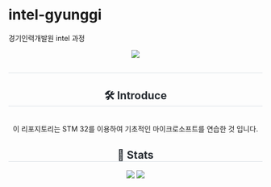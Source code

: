 # intel-gyunggi
경기인력개발원 intel 과정
<div align= "center">
    <img src="https://capsule-render.vercel.app/api?type=waving&color=gradient&height=180&text=Hello%20MW's%20git&animation=scaleIn&fontColor=ffffff&fontSize=60" />
    </div>
    <div align= "center"> 
    <h2 style="border-bottom: 1px solid #d8dee4; color: #282d33;">  </h2>  
    <div style="font-weight: 700; font-size: 15px; text-align: center; color: #282d33;">  </div> 
    </div>
    <div align= "center">
    <h2 style="border-bottom: 1px solid #d8dee4; color: #282d33;"> 🛠️ Introduce </h2> <br> 
    <div style="margin: 0 auto; text-align: center;" align= "center"> 
        이 리포지토리는 STM 32를 이용하여 기초적인 마이크로소프트를 연습한 것 입니다.
          </div>
    </div>
    <div align= "center"> 
    <h2 style="border-bottom: 1px solid #d8dee4; color: #282d33;"> 🏅 Stats </h2> <div align= "center"> <img src="https://github-readme-stats.vercel.app/api?username=lmw7060&custom_title=lmw7060's Github Stat&bg_color=180,000000,&title_color=000000&text_color=000000"
        /> <img src="https://github-readme-stats.vercel.app/api/top-langs/?username=lmw7060&layout=compact&bg_color=180,000000,&title_color=000000&text_color=000000"
          /> </div> 
    </div>
    
